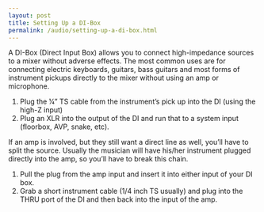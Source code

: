 ```yaml
---
layout: post
title: Setting Up a DI-Box
permalink: /audio/setting-up-a-di-box.html
---
```


A DI-Box (Direct Input Box) allows you to connect high-impedance sources to a mixer without adverse effects.
The most common uses are for connecting electric keyboards, guitars, bass guitars and most forms of instrument pickups directly to the mixer without using an amp or microphone.

1. Plug the 1⁄4” TS cable from the instrument’s pick up into the DI (using the high-Z input)
2. Plug an XLR into the output of the DI and run that to a system input (floorbox, AVP, snake, etc).

If an amp is involved, but they still want a direct line as well, you’ll have to split the source.
Usually the musician will have his/her instrument plugged directly into the amp, so you’ll have to break this chain.

1. Pull the plug from the amp input and insert it into either input of your DI box.
2. Grab a short instrument cable (1/4 inch TS usually) and plug into the THRU port of the DI and then back into the input of the amp.
